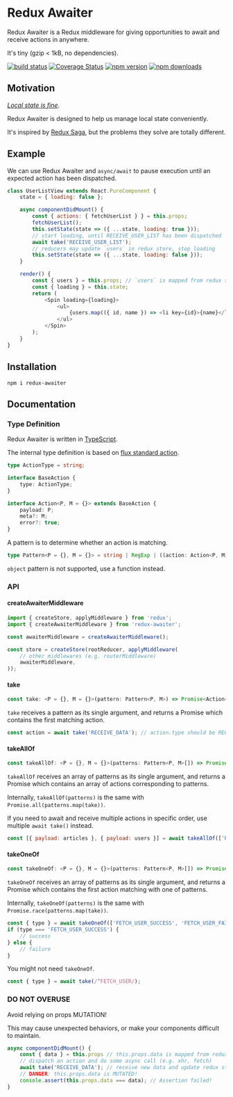 # Redux Awaiter
Redux Awaiter is a Redux middleware for giving opportunities to await and receive actions in anywhere.

It's tiny (gzip < 1kB, no dependencies).

[![build status](https://img.shields.io/travis/yenshih/redux-awaiter/master.svg?style=flat-square)](https://travis-ci.org/yenshih/redux-awaiter)
[![Coverage Status](https://img.shields.io/coveralls/yenshih/redux-awaiter/master.svg?style=flat)](https://coveralls.io/github/yenshih/redux-awaiter?branch=master)
[![npm version](https://img.shields.io/npm/v/redux-awaiter.svg?style=flat-square)](https://www.npmjs.com/package/redux-awaiter)
[![npm downloads](https://img.shields.io/npm/dm/redux-awaiter.svg?style=flat-square)](https://www.npmjs.com/package/redux-awaiter)

## Motivation

*[Local state is fine](https://medium.com/@dan_abramov/you-might-not-need-redux-be46360cf367)*.

Redux Awaiter is designed to help us manage local state conveniently.

It's inspired by [Redux Saga](https://github.com/redux-saga/redux-saga/), but the problems they solve are totally different.

## Example

We can use Redux Awaiter and `async/await` to pause execution until an expected action has been dispatched.

```javascript
class UserListView extends React.PureComponent {
    state = { loading: false };

    async componentDidMount() {
        const { actions: { fetchUserList } } = this.props;
        fetchUserList();
        this.setState(state => ({ ...state, loading: true }));
        // start loading, until RECEIVE_USER_LIST has been dispatched
        await take('RECEIVE_USER_LIST');
        // reducers may update `users` in redux store, stop loading
        this.setState(state => ({ ...state, loading: false }));
    }

    render() {
        const { users } = this.props; // `users` is mapped from redux store
        const { loading } = this.state;
        return (
            <Spin loading={loading}>
                <ul>
                    {users.map(({ id, name }) => <li key={id}>{name}</li>)}
                </ul>
            </Spin>
        );
    }
}
```

## Installation

```
npm i redux-awaiter
```

## Documentation

### Type Definition

Redux Awaiter is written in [TypeScript](http://www.typescriptlang.org/).

The internal type definition is based on [flux standard action](https://github.com/acdlite/flux-standard-action).

```typescript
type ActionType = string;

interface BaseAction {
    type: ActionType;
}

interface Action<P, M = {}> extends BaseAction {
    payload: P;
    meta?: M;
    error?: true;
}
```

A pattern is to determine whether an action is matching.

```typescript
type Pattern<P = {}, M = {}> = string | RegExp | ((action: Action<P, M>) => boolean);
```

`object` pattern is not supported, use a function instead.

### API

#### createAwaiterMiddleware

```javascript
import { createStore, applyMiddleware } from 'redux';
import { createAwaiterMiddleware } from 'redux-awaiter';

const awaiterMiddleware = createAwaiterMiddleware();

const store = createStore(rootReducer, applyMiddleware(
    // other middlewares (e.g. routerMiddleware)
    awaiterMiddleware,
));
```

#### take

```typescript
const take: <P = {}, M = {}>(pattern: Pattern<P, M>) => Promise<Action<P, M>>;
```

`take` receives a pattern as its single argument, and returns a Promise which contains the first matching action.

```javascript
const action = await take('RECEIVE_DATA'); // action.type should be RECEIVE_DATA
```

#### takeAllOf

```typescript
const takeAllOf: <P = {}, M = {}>(patterns: Pattern<P, M>[]) => Promise<Action<P, M>[]>;
```

`takeAllOf` receives an array of patterns as its single argument, and returns a Promise which contains an array of actions corresponding to patterns.

Internally, `takeAllOf(patterns)` is the same with `Promise.all(patterns.map(take))`.

If you need to await and receive multiple actions in specific order, use multiple `await take()` instead.

```javascript
const [{ payload: articles }, { payload: users }] = await takeAllOf(['RECEIVE_ARTICLES', 'RECEIVE_USERS']);
```

#### takeOneOf

```typescript
const takeOneOf: <P = {}, M = {}>(patterns: Pattern<P, M>[]) => Promise<Action<P, M>>;
```

`takeOneOf` receives an array of patterns as its single argument, and returns a Promise which contains the first action matching with one of patterns.

Internally, `takeOneOf(patterns)` is the same with `Promise.race(patterns.map(take))`.

```javascript
const { type } = await takeOneOf(['FETCH_USER_SUCCESS', 'FETCH_USER_FAILURE']);
if (type === 'FETCH_USER_SUCCESS') {
    // success
} else {
    // failure
}
```

You might not need `takeOneOf`.
```javascript
const { type } = await take(/^FETCH_USER/);
```

### DO NOT OVERUSE

Avoid relying on props MUTATION!

This may cause unexpected behaviors, or make your components difficult to maintain.

```javascript
async componentDidMount() {
    const { data } = this.props // this.props.data is mapped from redux store.
    // dispatch an action and do some async call (e.g. xhr, fetch)
    await take('RECEIVE_DATA'); // receive new data and update redux store by reducer
    // DANGER: this.props.data is MUTATED!
    console.assert(this.props.data === data); // Assertion failed!
}
```
